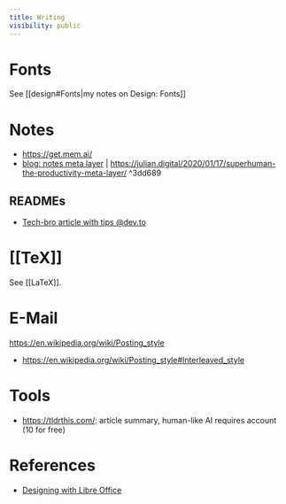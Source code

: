```yaml
---
title: Writing
visibility: public
---
```

# Fonts

See [[design#Fonts|my notes on Design: Fonts]]

# Notes

- <https://get.mem.ai/>
- [blog: notes meta layer](https://julian.digital/2020/09/04/a-meta-layer-for-notes/) | <https://julian.digital/2020/01/17/superhuman-the-productivity-meta-layer/> ^3dd689


## READMEs

- [Tech-bro article with tips @dev.to](https://dev.to/quine/5-pro-tips-for-an-unbeatable-readme-143i)


# [[TeX]]

See [[LaTeX]].

# E-Mail

<https://en.wikipedia.org/wiki/Posting_style>

- <https://en.wikipedia.org/wiki/Posting_style#Interleaved_style>

# Tools

- <https://tldrthis.com/>: article summary, human-like AI requires account (10 for free)


# References

- [Designing with Libre Office](https://designingwithlibreoffice.com/)
